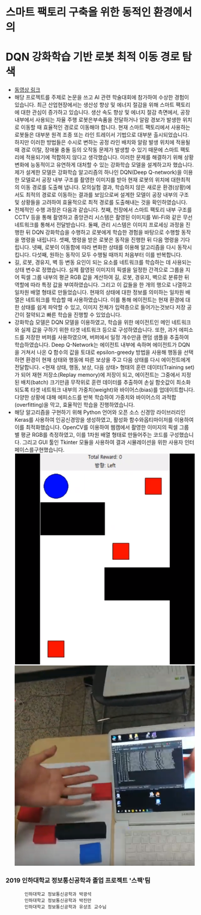 # 스마트 팩토리 구축을 위한 동적인 환경에서의  
# DQN 강화학습 기반 로봇 최적 이동 경로 탐색  
* [동영상 링크](https://www.youtube.com/watch?v=HRZD9ABO6vs&t=1s "유튜브")  
* 해당 프로젝트를 주제로 논문을 쓰고 AI 관련 학술대회에 참가하여 수상한 경험이 있습니다. 최근 산업현장에서는 생산성 향상 및 에너지 절감을 위해 스마트 팩토리에 대한 관심이 증가하고 있습니다. 생산 속도 향상 및 에너지 절감 측면에서, 공장 내부에서 사용되는 자율 주행 로봇은부속품을 전달하거나 알람 경보가 발생한 위치로 이동할 때 효율적인 경로로 이동해야 합니다. 현재 스마트 팩토리에서 사용하는 로봇들은 대부분 원격 조종 또는 라인 트레이서 기법으로 대부분 출시되었습니다. 하지만 이러한 방법들은 수시로 변하는 공정 라인 배치와 알람 발생 위치에 적용될 때 경로 이탈, 장애물 충돌 등의 오작동 문제가 발생할 수 있기 때문에 스마트 팩토리에 적용되기에 적합하지 않다고 생각했습니다. 이러한 문제를 해결하기 위해 상황 변화에 능동적이고 유연하게 대처할 수 있는 강화학습 모델을 설계하고자 했습니다. 제가 설계한 모델은 강화학습 알고리즘의 하나인 DQN(Deep Q-network)을 이용한 모델로서 공장 내부 구조를 촬영한 이미지를 받아 현재 로봇의 위치에 대한최적의 이동 경로를 도출해 냅니다. 모의실험 결과, 학습하지 않은 새로운 환경(상황)에서도 최적의 경로로 이동하는 결과를 보임으로써 설계한 모델이 공장 내부의 구조 및 상황들을 고려하여 효율적으로 최적 경로를 도출해내는 것을 확인하였습니다.  
* 전체적인 수행 과정은 다음과 같습니다. 첫째, 천장에서 스마트 팩토리 내부 구조를 CCTV 등을 통해 촬영하고 중앙관리 시스템은 촬영된 이미지를 Wi-Fi와 같은 무선 네트워크를 통해서 전달받습니다. 둘째, 관리 시스템은 이미지 프로세싱 과정을 진행한 뒤 DQN 강화학습을 수행하고 로봇에게 학습한 경험을 바탕으로 수행할 동작을 명령을 내립니다. 셋째, 명령을 받은 로봇은 동작을 진행한 뒤 다음 명령을 기다립니다. 넷째, 로봇이 이동함에 따라 변화한 상태를 이용해 알고리즘을 다시 동작시킵니다. 다섯째, 원하는 동작이 모두 수행될 때까지 처음부터 이를 반복합니다.  
* 길, 로봇, 경유지, 벽 등 변동 요인이 되는 요소를 네트워크를 학습하는 데 사용되는 상태 변수로 정했습니다. 실제 촬영된 이미지의 픽셀을 일정한 간격으로 그룹을 지어 픽셀 그룹 내부의 평균 RGB 값을 계산하여 길, 로봇, 경유지, 벽으로 분류한 뒤 역할에 따라 특정 값을 부여하였습니다. 그리고 이 값들을 한 개의 행으로 나열하고 일차원 배열 형태로 만들었습니다. 현재의 상태에 대한 정보를 의미하는 일차원 배열은 네트워크를 학습할 때 사용하였습니다. 이를 통해 에이전트는 현재 환경에 대한 상태를 쉽게 파악할 수 있고, 이미지 전체가 입력층으로 들어가는것보다 저장 공간이 절약되고 빠른 학습을 진행할 수 있었습니다.  
* 강화학습 모델은 DQN 모델을 이용하였고, 학습을 위한 에이전트인 메인 네트워크와 실제 값을 구하기 위한 타겟 네트워크 등으로 구성하였습니다. 또한, 과거 에피소드를 저장한 버퍼를 사용하였으며, 버퍼에서 일정 개수만큼 랜덤 샘플을 추출하여 학습하였습니다. Deep Q-Network는 에이전트 내부에 속하며 에이전트가 DQN을 거쳐서 나온 Q 함수의 값을 토대로 epsilon-greedy 방법을 사용해 행동을 선택하면 환경이 현재 상태와 행동에 따른 보상을 주고 다음 상태를 다시 에이전트에게 전달합니다. &lt;현재 상태, 행동, 보상, 다음 상태&gt; 형태의 훈련 데이터(Training set)가 되어 재현 저장소(Replay memory)에 저장이 되고, 에이전트는 그중에서 지정된 배치(batch) 크기만큼 무작위로 훈련 데이터를 추출하여 손실 함숫값이 최소화되도록 타겟 네트워크 내부의 가중치(weight)와 바이어스(bias)를 업데이트합니다. 다양한 상황에 대해 에피소드를 반복 학습하여 가중치와 바이어스의 과적합(overfitting)을 막고, 효율적인 학습을 진행하였습니다.  
* 해당 알고리즘을 구현하기 위해 Python 언어와 오픈 소스 신경망 라이브러리인 Keras를 사용하여 인공신경망을 생성하였고, 활성화 함수와옵티마이저를 이용하여 이를 최적화했습니다. OpenCV를 이용하여 웹캠에서 촬영한 이미지의 픽셀 그룹 별 평균 RGB를 측정하였고, 이를 1차원 배열 형태로 만들어주는 코드를 구성했습니다. 그리고 GUI 툴인 Tkinter 모듈을 사용하여 결과 시뮬레이션을 위한 사용자 인터페이스를구현했습니다.  
![image](./설명1.png)    
![image](./설명2.png)  

### 2019 인하대학교 정보통신공학과 졸업 프로젝트 '스팩'팀

           인하대학교 정보통신공학과 박광석  
           인하대학교 정보통신공학과 박진만  
           인하대학교 정보통신공학과 유상조 교수님  
